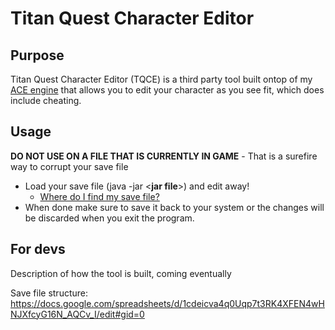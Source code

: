 # Titan Quest Character Editor

## Purpose
Titan Quest Character Editor (TQCE) is a third party tool built ontop of my [ACE engine](https://github.com/Stromner/ACE) that allows you to edit your character as you see fit, which does include cheating.

## Usage
**DO NOT USE ON A FILE THAT IS CURRENTLY IN GAME** - That is a surefire way to corrupt your save file

* Load your save file (java -jar <**jar file**>) and edit away! 
  * [Where do I find my save file?](https://steamcommunity.com/app/475150/discussions/0/276237094312075205/)
* When done make sure to save it back to your system or the changes will be discarded when you exit the program.

## For devs
Description of how the tool is built, coming eventually

Save file structure:
https://docs.google.com/spreadsheets/d/1cdeicva4q0Uqp7t3RK4XFEN4wHNJXfcyG16N_AQCv_I/edit#gid=0
